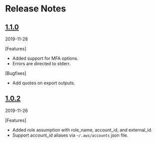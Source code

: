 # Release Notes

## [1.1.0](https://github.com/phanama/aws-assume-role/releases/tag/1.1.0)

2019-11-28

[Features]

* Added support for MFA options.
* Errors are directed to stderr.

[Bugfixes]

* Add quotes on export outputs.

## [1.0.2](https://github.com/phanama/aws-assume-role/releases/tag/1.0.2)

2019-11-26

[Features]

* Added role assumption with role_name, account_id, and external_id.
* Support account_id aliases via `~/.aws/accounts` json file.

